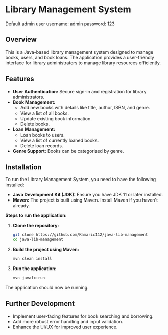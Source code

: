 # Library Management System

Default admin user
username: admin
password: 123

## Overview

This is a Java-based library management system designed to manage books, users, and book loans. The application provides a user-friendly interface for library administrators to manage library resources efficiently.

## Features

- **User Authentication:** Secure sign-in and registration for library administrators.
- **Book Management:**
  - Add new books with details like title, author, ISBN, and genre.
  - View a list of all books.
  - Update existing book information.
  - Delete books.
- **Loan Management:**
  - Loan books to users.
  - View a list of currently loaned books.
  - Delete loan records.
- **Genre Support:** Books can be categorized by genre.

## Installation

To run the Library Management System, you need to have the following installed:

- **Java Development Kit (JDK):** Ensure you have JDK 11 or later installed.
- **Maven:** The project is built using Maven. Install Maven if you haven't already.

**Steps to run the application:**

1.  **Clone the repository:**

    ```bash
    git clone https://github.com/Kamaric112/java-lib-management
    cd java-lib-management
    ```

2.  **Build the project using Maven:**

    ```bash
    mvn clean install
    ```

3.  **Run the application:**
    ```bash
    mvn javafx:run
    ```

The application should now be running.

## Further Development

- Implement user-facing features for book searching and borrowing.
- Add more robust error handling and input validation.
- Enhance the UI/UX for improved user experience.
